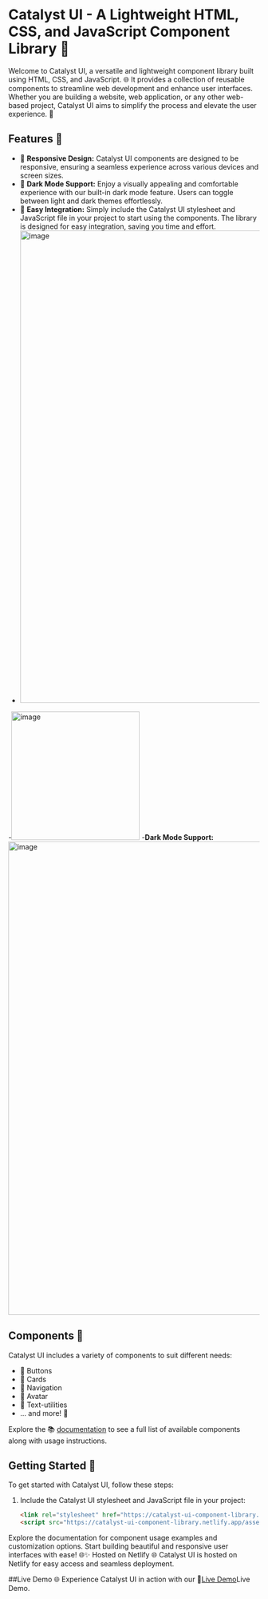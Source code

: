 # Catalyst UI - A Lightweight HTML, CSS, and JavaScript Component Library 🚀

Welcome to Catalyst UI, a versatile and lightweight component library built using HTML, CSS, and JavaScript. 🌐 It provides a collection of reusable components to streamline web development and enhance user interfaces. Whether you are building a website, web application, or any other web-based project, Catalyst UI aims to simplify the process and elevate the user experience. 🚀

## Features 🌟

- 📱 **Responsive Design:** Catalyst UI components are designed to be responsive, ensuring a seamless experience across various devices and screen sizes.
- 🌙 **Dark Mode Support:** Enjoy a visually appealing and comfortable experience with our built-in dark mode feature. Users can toggle between light and dark themes effortlessly.
- 🧩 **Easy Integration:** Simply include the Catalyst UI stylesheet and JavaScript file in your project to start using the components. The library is designed for easy integration, saving you time and effort.
- <img width="945" alt="image" src="https://github.com/NehaChandra22/Component-Library/assets/106490240/455d933e-8b19-4734-93bb-8a865bbcf362">
-<img width="257" alt="image" src="https://github.com/NehaChandra22/Component-Library/assets/106490240/1cf7f293-1a5f-433c-8b79-28c7a3694870">
 -**Dark Mode Support:** <img width="947" alt="image" src="https://github.com/NehaChandra22/Component-Library/assets/106490240/eec75c18-90ae-416b-834f-a068067b0bf5">


## Components 🎉

Catalyst UI includes a variety of components to suit different needs:

- 🔘 Buttons
- 📇 Cards
- 🔗 Navigation 
- 👤 Avatar
- 📝 Text-utilities
- ... and more! 🚀

Explore the 📚 [documentation](https://catalyst-ui-component-library.netlify.app/documentation) to see a full list of available components along with usage instructions.

## Getting Started 🚀

To get started with Catalyst UI, follow these steps:

1. Include the Catalyst UI stylesheet and JavaScript file in your project:
   ```html
   <link rel="stylesheet" href="https://catalyst-ui-component-library.netlify.app/assets/styles/cui-use.css">
   <script src="https://catalyst-ui-component-library.netlify.app/assets/Js/script.js"></script>
Explore the documentation for component usage examples and customization options.
Start building beautiful and responsive user interfaces with ease! 🌐✨
Hosted on Netlify 🌐
Catalyst UI is hosted on Netlify for easy access and seamless deployment.

##Live Demo 🌐
Experience Catalyst UI in action with our 🚀[Live Demo](https://catalyst-ui-component-library.netlify.app/)Live Demo.
